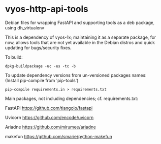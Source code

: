 # vyos-http-api-tools
Debian files for wrapping FastAPI and supporting tools as a deb package,
using dh_virtualenv

This is a dependency of vyos-1x; maintaining it as a separate package, for
now, allows tools that are not yet available in the Debian distros and quick
updating for bugs/security fixes.

To build:

    dpkg-buildpackage -uc -us -tc -b

To update dependency versions from un-versioned packages names:
(Install pip-compile from 'pip-tools')

    pip-compile requirements.in > requirements.txt

Main packages, not including dependencies; cf. requirements.txt:

FastAPI
https://github.com/tiangolo/fastapi

Uvicorn
https://github.com/encode/uvicorn

Ariadne
https://github.com/mirumee/ariadne

makefun
https://github.com/smarie/python-makefun
